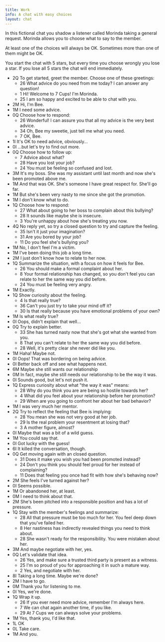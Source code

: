 ```yaml
---
title: Work
info: A chat with easy choices
layout: chat
---
```

In this fictional chat you shadow a listener called Morinda taking a general request. Morinda allows you to choose what to say to the member.

At least one of the choices will always be OK. Sometimes more than one of them might be OK.

You start the chat with 5 stars, but every time you choose wrongly you lose a star. If you lose all 5 stars the chat will end immediately.

- 2Q To get started, greet the member. Choose one of these greetings:
  - 26 What advice do you need from me today? I can answer any question!
  - 1 Hi! Welcome to 7 Cups! I'm Morinda.
  - 25 I am so happy and excited to be able to chat with you.
- 2M Hi, I'm Bee.
- 1M I need some advice.
- 0Q Choose how to respond:
  - 26 Wonderful! I can assure you that all my advice is the very best advice.
  - 34 Oh, Bee my sweetie, just tell me what you need.
  - 7 OK, Bee.
- 1I It's OK to need advice, obviously...
- 0I ...but let's try to find out more.
- 0Q Choose how to follow up:
  - 7 Advice about what?
  - 28 Have you lost your job?
  - 24 You must be feeling so confused and lost.
- 3M It's my boss. She was my assistant until last month and now she's been promoted above me.
- 1M And that was OK. She's someone I have great respect for. She'll go far.
- 1M But she's been very nasty to me since she got the promotion.
- 1M I don't know what to do.
- 1Q Choose how to respond:
  - 27 What about going to her boss to complain about this bullying?
  - 28 It sounds like maybe she is insecure.
  - 3 You're unhappy about how she's treating you now.
- 4Q No reply yet, so try a closed question to try and capture the feeling.
  - 35 Isn't it just your imagination?
  - 31 Are you bored by your job?
  - 11 Do you feel she's bullying you?
- 1M No, I don't feel I'm a victim.
- 1M I've been doing this job a long time.
- 2M I just don't know how to relate to her now.
- 1Q Summarize the situation, with a focus on how it feels for Bee.
  - 26 You should make a formal complaint about her.
  - 8 Your formal relationship has changed, so you don't feel you can relate to her the same way you did before.
  - 24 You must be feeling very angry.
- 1M Exactly.
- 1Q Show curiosity about the feeling.
  - 4 Is that really true?
  - 36 Can't you just try to take your mind off it?
  - 30 Is that really because you have emotional problems of your own?
- 1M Is what really true?
- 0I Oops, didn't explain that well...
- 0Q Try to explain better.
  - 33 She has turned nasty now that she's got what she wanted from you.
  - 8 That you can't relate to her the same way you did before.
  - 28 Well, it's pretty clear she never did like you.
- 1M Haha! Maybe not.
- 0I Oops! That was bordering on being advice.
- 0I Better back off and see what happens next.
- 6M Maybe she still wants our relationship
- 0M In fact, maybe she still needs our relationship to be the way it was.
- 0I Sounds good, but let's not push it.
- 1Q Express curiosity about what "the way it was" means:
  - 28 Why do you think you are are being so hostile towards her?
  - 4 What did you feel about your relationship before her promotion?
  - 29 When are you going to confront her about her bad behavior?
- 1M I was very much her mentor.
- 2Q Try to reflect the feeling that Bee is implying:
  - 28 You mean she was not very good at her job.
  - 29 Is the real problem your resentment at losing that?
  - 3 A mother figure, almost?
- 0I Maybe that was a bit of a wild guess.
- 1M You could say that.
- 0I Got lucky with the guess!
- 6I It killed the conversation, though.
- 0Q Get moving again with an closed question.
  - 31 Does it make you wish you had been promoted instead?
  - 24 Don't you think you should feel proud for her instead of complaining?
  - 11 Does that feeling you once had fit with how she's behaving now?
- 2M She feels I've turned against her?
- 0I Seems possible.
- 1M Or abandoned her, at least.
- 0M I need to think about that.
- 2M She's been pitched into a responsible position and has a lot of pressure.
- 1Q Stay with the member's feelings and summarize:
  - 28 All that pressure must be too much for her. You feel deep down that you've failed her.
  - 8 Her nastiness has indirectly revealed things you need to think about.
  - 28 She wasn't ready for the responsibility. You were mistaken about her.
- 3M And maybe negotiate with her, yes.
- 0Q Let's validate that idea.
  - 26 Yes, and make sure a trusted third party is present as a witness.
  - 25 I'm so proud of you for approaching it in such a mature way.
  - 2 Yes, and negotiate with her.
- 8I Taking a long time. Maybe we're done?
- 2M I have to go.
- 0M Thank you for listening to me.
- 0I Yes, we're done.
- 1Q Wrap it up.
  - 26 If you ever need more advice, remember I'm always here.
  - 7 We can chat again another time, if you like.
  - 29 At 7 Cups we can always solve your problems.
- 1M Yes, thank you, I'd like that.
- 1L OK
- 0L Take care.
- 1M And you.
